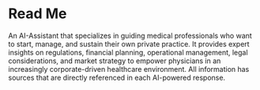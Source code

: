 # Read Me

An AI-Assistant that specializes in guiding medical professionals who want to start, manage, and sustain their own private practice. It provides expert insights on regulations, financial planning, operational management, legal considerations, and market strategy to empower physicians in an increasingly corporate-driven healthcare environment. All information has sources that are directly referenced in each AI-powered response.

